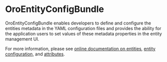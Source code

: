 # OroEntityConfigBundle

OroEntityConfigBundle enables developers to define and configure the entities metadata in the YAML configuration files and provides the ability for the application users to set values of these metadata properties in the entity management UI.

For more information, please see [online documentation on entities](https://doc.oroinc.com/backend/entities/), [entity configuration](https://doc.oroinc.com/backend/entities/config-entities/), and [attributes](https://doc.oroinc.com/backend/entities/attributes/).